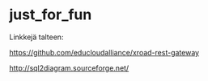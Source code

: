 # just_for_fun


Linkkejä talteen:

https://github.com/educloudalliance/xroad-rest-gateway

http://sql2diagram.sourceforge.net/
